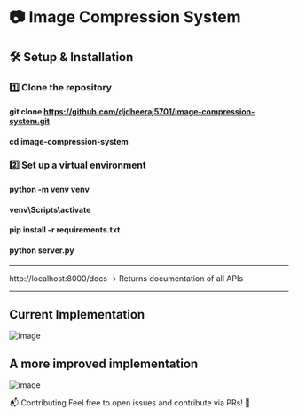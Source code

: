 # 📷 Image Compression System

## 🛠️ Setup & Installation

### 1️⃣ Clone the repository

#### git clone https://github.com/djdheeraj5701/image-compression-system.git

#### cd image-compression-system


### 2️⃣ Set up a virtual environment

#### python -m venv venv

#### venv\Scripts\activate

#### pip install -r requirements.txt

#### python server.py

----

http://localhost:8000/docs -> Returns documentation of all APIs

---
## Current Implementation

![image](https://github.com/user-attachments/assets/fed0d7b1-6055-4877-83f6-2bf2dc292d85)

## A more improved implementation

![image](https://github.com/user-attachments/assets/d1eba013-7ebe-49e3-8e47-9dba5fd519cb)


📬 Contributing
Feel free to open issues and contribute via PRs! 🚀
